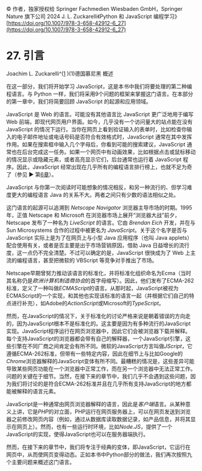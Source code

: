 © 作者，独家授权给 Springer Fachmedien Wiesbaden GmbH，Springer Nature 旗下公司 2024 J. L. Zuckarelli《Python 和 JavaScript 编程学习》[https://doi.org/10.1007/978-3-658-42912-6_27](https://doi.org/10.1007/978-3-658-42912-6_27)

# 27. 引言

Joachim L. Zuckarelli^([1](#Aff2) )(1)德国慕尼黑 概述

在这一部分，我们将开始学习 JavaScript，这是本书中我们将要处理的第二种编程语言。与 Python 一样，我们将采用9个问题的框架来掌握这门语言。在本部分的第一章中，我们将简要回顾 JavaScript 的起源和应用领域。

JavaScript 是 Web 的语言。可能没有其他语言比 JavaScript 更广泛地用于编写 Web 前端，即现代网页用户界面。如今，几乎没有一个访问量大的站点能在没有 JavaScript 的情况下运行。当你在网页上看到验证输入的表单时，比如检查你输入的电子邮件地址或电话号码是否符合有效格式时，JavaScript 通常在其中发挥作用。如果在搜索框中输入几个字母后，你看到可能的搜索建议，JavaScript 通常也在后台完成这一任务。如果一个网页中有动画效果，比如根据点击或鼠标移动的情况显示或隐藏元素，或者高亮显示它们，后台通常也运行着 JavaScript 程序。因此，JavaScript 经常出现在几乎所有的编程语言排行榜上，也就不足为奇了（参见 ► 第[6章](474412_1_En_6_Chapter.xhtml)）。

JavaScript 与你第一次阅读时可能想象的情况相反，和另一种流行的、但学习难度更大的编程语言 Java 的关系不大。两者之间只有少数的语法相似之处。

这门语言的起源可以追溯到 *Netscape Navigator* 浏览器主导市场的时期。1995年，正值 Netscape 和 Microsoft 在浏览器市场上展开“浏览器大战”前夕，Netscape 发布了一种名为 *LiveScript* 的语言。它由 *Brendan Eich* 开发，并在与 Sun Microsystems 合作的过程中被更名为 *JavaScript*。关于这个名字是否与 JavaScript 实际上是为了在网页上与小型 Java 应用程序（也叫 Java applets）配合使用有关，或者是否主要是出于市场营销原因，借助 Java 日益增长的流行度，这一点仍不完全清楚。不过可以确定的是，JavaScript 很快成为了 Web 上主流的编程语言，甚至把微软的 VBScript 等竞争对手推出了市场。

Netscape早期曾努力推动该语言的标准化，并将标准化组织命名为Ecma（当时其名称仍是*欧洲计算机制造商协会*的首字母缩写）。因此，他们发布了ECMA-262标准，定义了一种叫做*ECMAScript*的语言。从那时起，JavaScript被视为ECMAScript的一个实现，和其他也实现该标准的语言一起（并根据它们自己的特点进行补充），如Adobe的*ActionScript*或Microsoft的*TypeScript*。

然而，在JavaScript的情况下，关于标准化的讨论严格来说是朝着错误的方向走的，因为JavaScript根本不是标准化的。这主要是因为有多种流行的JavaScript实现。JavaScript程序运行在网页浏览器中，因此它们会被浏览器下载并解释。每个支持JavaScript的浏览器都会带有自己的解释器，一个JavaScript引擎，这些引擎在不同厂商之间肯定会有所不同。微软的JavaScript方言叫做*JScript*，它遵循ECMA-262标准，但带有一些特定内容，因此在细节上与比如Google的*Chrome*浏览器解释的JavaScript变体有所不同。最糟糕的情况是，这些差异可能导致某些网页功能在一个浏览器中正常工作，而在另一个浏览器中无法正常工作。问题的关键在于细节。当然，在接下来的章节中，我们几乎不会遇到这些问题，因为我们将讨论的是符合ECMA-262标准并且在几乎所有支持JavaScript的地方都能被解释的语言元素。

JavaScript是一种通常由网页浏览器解释的语言，因此是*客户端*语言。从某种意义上讲，它是*PHP*的对立面，PHP运行在网页服务器上，可以在网页发送到浏览器之前修改网页内容（例如，通过从数据库读取数据记录，如产品信息，并将其显示在网页上）。然而，也有一些运行时环境，比如*Node.JS*，提供了一个JavaScript的实现，使得JavaScript也可以在服务器端执行。

然而，在接下来的章节中，我们将专注于经典的变体，即JavaScript，它运行在网页中，从而使网页变得动态。正如本书中Python部分的做法，我们再次按照九个主要问题来概述这门语言。

